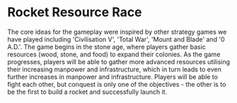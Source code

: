 # Rocket Resource Race
The core ideas for the gameplay were inspired by other strategy games we have played including 'Civilisation V', 'Total War', 'Mount and Blade' and '0 A.D.'. The game begins in the stone age, where players gather basic resources (wood, stone, and food) to expand their colonies. As the game progresses, players will be able to gather more advanced resources utilising their increasing manpower and infrastructure, which in turn leads to even further increases in manpower and infrastructure. Players will be able to fight each other, but conquest is only one of the objectives - the other is to be the first to build a rocket and successfully launch it.
